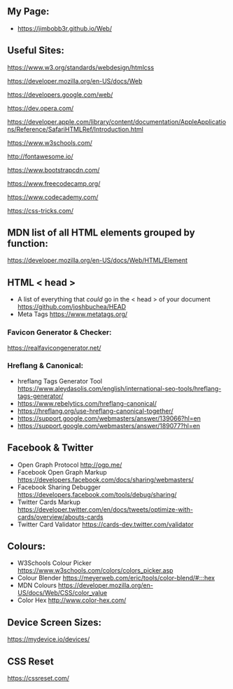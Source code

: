 ## My Page: 

- https://jimbobb3r.github.io/Web/ 

## Useful Sites:
 
https://www.w3.org/standards/webdesign/htmlcss 

https://developer.mozilla.org/en-US/docs/Web

https://developers.google.com/web/

https://dev.opera.com/

https://developer.apple.com/library/content/documentation/AppleApplications/Reference/SafariHTMLRef/Introduction.html

https://www.w3schools.com/

http://fontawesome.io/ 

https://www.bootstrapcdn.com/

https://www.freecodecamp.org/ 

https://www.codecademy.com/ 

https://css-tricks.com/

## MDN list of all HTML elements grouped by function: 
https://developer.mozilla.org/en-US/docs/Web/HTML/Element

## HTML < head > 
- A list of everything that *could* go in the < head > of your document https://github.com/joshbuchea/HEAD 
- Meta Tags https://www.metatags.org/ 

### Favicon Generator & Checker: 
https://realfavicongenerator.net/ 

### Hreflang & Canonical: 
- hreflang Tags Generator Tool https://www.aleydasolis.com/english/international-seo-tools/hreflang-tags-generator/
- https://www.rebelytics.com/hreflang-canonical/
- https://hreflang.org/use-hreflang-canonical-together/ 
- https://support.google.com/webmasters/answer/139066?hl=en 
- https://support.google.com/webmasters/answer/189077?hl=en

## Facebook & Twitter
- Open Graph Protocol http://ogp.me/ 
- Facebook Open Graph Markup https://developers.facebook.com/docs/sharing/webmasters/ 
- Facebook Sharing Debugger https://developers.facebook.com/tools/debug/sharing/ 
- Twitter Cards Markup https://developer.twitter.com/en/docs/tweets/optimize-with-cards/overview/abouts-cards 
- Twitter Card Validator https://cards-dev.twitter.com/validator 
 
## Colours:  
- W3Schools Colour Picker https://www.w3schools.com/colors/colors_picker.asp
- Colour Blender https://meyerweb.com/eric/tools/color-blend/#:::hex
- MDN Colours https://developer.mozilla.org/en-US/docs/Web/CSS/color_value 
- Color Hex http://www.color-hex.com/


## Device Screen Sizes: 
https://mydevice.io/devices/

## CSS Reset 
https://cssreset.com/ 
